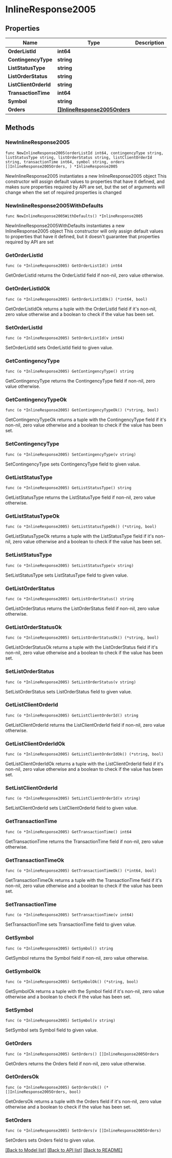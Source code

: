 # InlineResponse2005

## Properties

Name | Type | Description | Notes
------------ | ------------- | ------------- | -------------
**OrderListId** | **int64** |  | 
**ContingencyType** | **string** |  | 
**ListStatusType** | **string** |  | 
**ListOrderStatus** | **string** |  | 
**ListClientOrderId** | **string** |  | 
**TransactionTime** | **int64** |  | 
**Symbol** | **string** |  | 
**Orders** | [**[]InlineResponse2005Orders**](InlineResponse2005Orders.md) |  | 

## Methods

### NewInlineResponse2005

`func NewInlineResponse2005(orderListId int64, contingencyType string, listStatusType string, listOrderStatus string, listClientOrderId string, transactionTime int64, symbol string, orders []InlineResponse2005Orders, ) *InlineResponse2005`

NewInlineResponse2005 instantiates a new InlineResponse2005 object
This constructor will assign default values to properties that have it defined,
and makes sure properties required by API are set, but the set of arguments
will change when the set of required properties is changed

### NewInlineResponse2005WithDefaults

`func NewInlineResponse2005WithDefaults() *InlineResponse2005`

NewInlineResponse2005WithDefaults instantiates a new InlineResponse2005 object
This constructor will only assign default values to properties that have it defined,
but it doesn't guarantee that properties required by API are set

### GetOrderListId

`func (o *InlineResponse2005) GetOrderListId() int64`

GetOrderListId returns the OrderListId field if non-nil, zero value otherwise.

### GetOrderListIdOk

`func (o *InlineResponse2005) GetOrderListIdOk() (*int64, bool)`

GetOrderListIdOk returns a tuple with the OrderListId field if it's non-nil, zero value otherwise
and a boolean to check if the value has been set.

### SetOrderListId

`func (o *InlineResponse2005) SetOrderListId(v int64)`

SetOrderListId sets OrderListId field to given value.


### GetContingencyType

`func (o *InlineResponse2005) GetContingencyType() string`

GetContingencyType returns the ContingencyType field if non-nil, zero value otherwise.

### GetContingencyTypeOk

`func (o *InlineResponse2005) GetContingencyTypeOk() (*string, bool)`

GetContingencyTypeOk returns a tuple with the ContingencyType field if it's non-nil, zero value otherwise
and a boolean to check if the value has been set.

### SetContingencyType

`func (o *InlineResponse2005) SetContingencyType(v string)`

SetContingencyType sets ContingencyType field to given value.


### GetListStatusType

`func (o *InlineResponse2005) GetListStatusType() string`

GetListStatusType returns the ListStatusType field if non-nil, zero value otherwise.

### GetListStatusTypeOk

`func (o *InlineResponse2005) GetListStatusTypeOk() (*string, bool)`

GetListStatusTypeOk returns a tuple with the ListStatusType field if it's non-nil, zero value otherwise
and a boolean to check if the value has been set.

### SetListStatusType

`func (o *InlineResponse2005) SetListStatusType(v string)`

SetListStatusType sets ListStatusType field to given value.


### GetListOrderStatus

`func (o *InlineResponse2005) GetListOrderStatus() string`

GetListOrderStatus returns the ListOrderStatus field if non-nil, zero value otherwise.

### GetListOrderStatusOk

`func (o *InlineResponse2005) GetListOrderStatusOk() (*string, bool)`

GetListOrderStatusOk returns a tuple with the ListOrderStatus field if it's non-nil, zero value otherwise
and a boolean to check if the value has been set.

### SetListOrderStatus

`func (o *InlineResponse2005) SetListOrderStatus(v string)`

SetListOrderStatus sets ListOrderStatus field to given value.


### GetListClientOrderId

`func (o *InlineResponse2005) GetListClientOrderId() string`

GetListClientOrderId returns the ListClientOrderId field if non-nil, zero value otherwise.

### GetListClientOrderIdOk

`func (o *InlineResponse2005) GetListClientOrderIdOk() (*string, bool)`

GetListClientOrderIdOk returns a tuple with the ListClientOrderId field if it's non-nil, zero value otherwise
and a boolean to check if the value has been set.

### SetListClientOrderId

`func (o *InlineResponse2005) SetListClientOrderId(v string)`

SetListClientOrderId sets ListClientOrderId field to given value.


### GetTransactionTime

`func (o *InlineResponse2005) GetTransactionTime() int64`

GetTransactionTime returns the TransactionTime field if non-nil, zero value otherwise.

### GetTransactionTimeOk

`func (o *InlineResponse2005) GetTransactionTimeOk() (*int64, bool)`

GetTransactionTimeOk returns a tuple with the TransactionTime field if it's non-nil, zero value otherwise
and a boolean to check if the value has been set.

### SetTransactionTime

`func (o *InlineResponse2005) SetTransactionTime(v int64)`

SetTransactionTime sets TransactionTime field to given value.


### GetSymbol

`func (o *InlineResponse2005) GetSymbol() string`

GetSymbol returns the Symbol field if non-nil, zero value otherwise.

### GetSymbolOk

`func (o *InlineResponse2005) GetSymbolOk() (*string, bool)`

GetSymbolOk returns a tuple with the Symbol field if it's non-nil, zero value otherwise
and a boolean to check if the value has been set.

### SetSymbol

`func (o *InlineResponse2005) SetSymbol(v string)`

SetSymbol sets Symbol field to given value.


### GetOrders

`func (o *InlineResponse2005) GetOrders() []InlineResponse2005Orders`

GetOrders returns the Orders field if non-nil, zero value otherwise.

### GetOrdersOk

`func (o *InlineResponse2005) GetOrdersOk() (*[]InlineResponse2005Orders, bool)`

GetOrdersOk returns a tuple with the Orders field if it's non-nil, zero value otherwise
and a boolean to check if the value has been set.

### SetOrders

`func (o *InlineResponse2005) SetOrders(v []InlineResponse2005Orders)`

SetOrders sets Orders field to given value.



[[Back to Model list]](../README.md#documentation-for-models) [[Back to API list]](../README.md#documentation-for-api-endpoints) [[Back to README]](../README.md)


